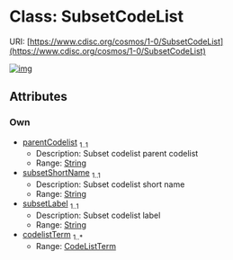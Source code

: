 
# Class: SubsetCodeList




URI: [https://www.cdisc.org/cosmos/1-0/SubsetCodeList](https://www.cdisc.org/cosmos/1-0/SubsetCodeList)


[![img](https://yuml.me/diagram/nofunky;dir:TB/class/[CodeListTerm]<codelistTerm%201..*-++[SubsetCodeList&#124;parentCodelist:string;subsetShortName:string;subsetLabel:string],[CodeListTerm])](https://yuml.me/diagram/nofunky;dir:TB/class/[CodeListTerm]<codelistTerm%201..*-++[SubsetCodeList&#124;parentCodelist:string;subsetShortName:string;subsetLabel:string],[CodeListTerm])

## Attributes


### Own

 * [parentCodelist](parentCodelist.md)  <sub>1..1</sub>
     * Description: Subset codelist parent codelist
     * Range: [String](types/String.md)
 * [subsetShortName](subsetShortName.md)  <sub>1..1</sub>
     * Description: Subset codelist short name
     * Range: [String](types/String.md)
 * [subsetLabel](subsetLabel.md)  <sub>1..1</sub>
     * Description: Subset codelist label
     * Range: [String](types/String.md)
 * [codelistTerm](codelistTerm.md)  <sub>1..\*</sub>
     * Range: [CodeListTerm](CodeListTerm.md)
